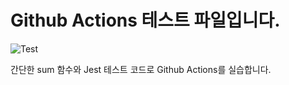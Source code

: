 # Github Actions 테스트 파일입니다.

![Test](http://github.com/mtm-git1018/github-action/actions/workfows/test.yml/badge.svg)

간단한 sum 함수와 Jest 테스트 코드로 Github Actions를 실습합니다.

